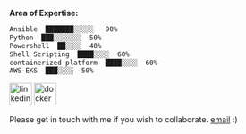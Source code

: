 **Area of Expertise:**
```txt
Ansible  ███████░░░░░   90%
Python  ███░░░░░░░  50%
Powershell  ██░░░░  40%
Shell Scripting  ████░░░░  60%
containerized platform  ████░░░░  60%
AWS-EKS  ███░░░░  50%
```

[<img src='https://cdn.jsdelivr.net/npm/simple-icons@3.0.1/icons/linkedin.svg' alt='linkedin' height='40'>](https://www.linkedin.com/in/rukeshkumarb//)   [<img src='https://cdn.jsdelivr.net/npm/simple-icons@3.0.1/icons/docker.svg' alt='docker' height='40'>](https://hub.docker.com/repository/docker/rukeshkumarb/java-app/general)

Please get in touch with me if you wish to collaborate. [email](mailto:rukeshkumarb@gmail.com) :)

